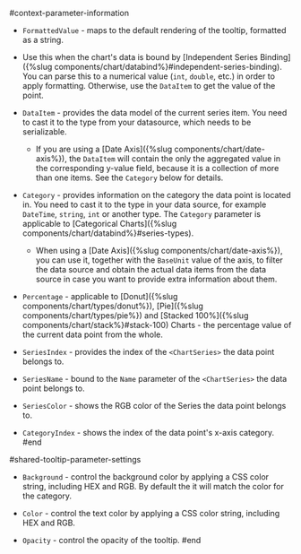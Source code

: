 #context-parameter-information
* `FormattedValue` - maps to the default rendering of the tooltip, formatted as a string.
 * Use this when the chart's data is bound by [Independent Series Binding]({%slug components/chart/databind%}#independent-series-binding). You can parse this to a numerical value (`int`, `double`, etc.) in order to apply formatting. Otherwise, use the `DataItem` to get the value of the point.

* `DataItem` - provides the data model of the current series item. You need to cast it to the type from your datasource, which needs to be serializable. 

    * If you are using a [Date Axis]({%slug components/chart/date-axis%}), the `DataItem` will contain the only the aggregated value in the corresponding y-value field, because it is a collection of more than one items. See the `Category` below for details.

* `Category` - provides information on the category the data point is located in. You need to cast it to the type in your data source, for example `DateTime`, `string`, `int` or another type. The `Category` parameter is applicable to [Categorical Charts]({%slug components/chart/databind%}#series-types).

    * When using a [Date Axis]({%slug components/chart/date-axis%}), you can use it, together with the `BaseUnit` value of the axis, to filter the data source and obtain the actual data items from the data source in case you want to provide extra information about them.

* `Percentage` - applicable to [Donut]({%slug components/chart/types/donut%}), [Pie]({%slug components/chart/types/pie%}) and [Stacked 100%]({%slug components/chart/stack%}#stack-100) Charts - the percentage value of the current data point from the whole.

* `SeriesIndex` - provides the index of the `<ChartSeries>` the data point belongs to.

* `SeriesName` - bound to the `Name` parameter of the `<ChartSeries>` the data point belongs to.

* `SeriesColor` - shows the RGB color of the Series the data point belongs to.

* `CategoryIndex` - shows the index of the data point's x-axis category.
#end


#shared-tooltip-parameter-settings
* `Background` - control the background color by applying a CSS color string, including HEX and RGB. By default the it will match the color for the category.

* `Color` - control the text color by applying a CSS color string, including HEX and RGB.

* `Opacity` - control the opacity of the tooltip.
#end

